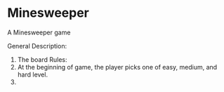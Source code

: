 # Minesweeper
A Minesweeper game

General Description:
1. The board 
Rules:
1. At the beginning of game, the player picks one of easy, medium, and hard level.
2. 
